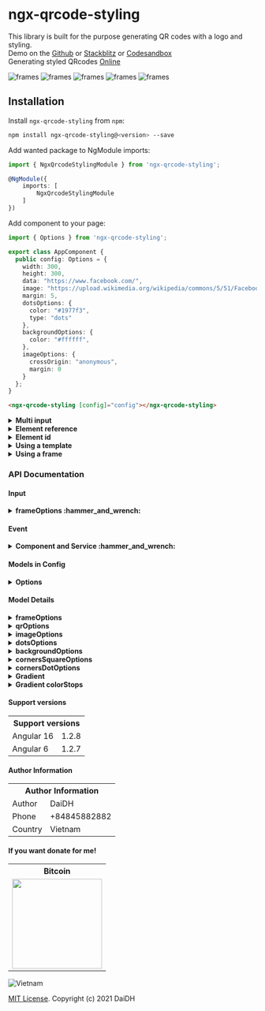 # ngx-qrcode-styling

This library is built for the purpose generating QR codes with a logo and styling. \
Demo on the [Github](https://id1945.github.io/ngx-qrcode-styling) or [Stackblitz](https://stackblitz.com/edit/angular-ngx-qrcode-styling) or [Codesandbox](https://codesandbox.io/s/ngx-qrcode-styling-vlvvi) \
Generating styled QRcodes [Online](https://qr-code-styling.com/)

![frames](https://raw.githubusercontent.com/id1945/ngx-qrcode-styling/master/ngx-qrcode-styling-frames-01.png)
![frames](https://raw.githubusercontent.com/id1945/ngx-qrcode-styling/master/ngx-qrcode-styling-frames-02.png)
![frames](https://raw.githubusercontent.com/id1945/ngx-qrcode-styling/master/ngx-qrcode-styling-frames-03.png)
![frames](https://raw.githubusercontent.com/id1945/ngx-qrcode-styling/master/ngx-qrcode-styling-frames-04.png)
![frames](https://raw.githubusercontent.com/id1945/ngx-qrcode-styling/master/ngx-qrcode-styling-frames-05.png)

## Installation
Install `ngx-qrcode-styling` from `npm`:
```bash
npm install ngx-qrcode-styling@<version> --save
```

Add wanted package to NgModule imports:
```typescript
import { NgxQrcodeStylingModule } from 'ngx-qrcode-styling';

@NgModule({
    imports: [
        NgxQrcodeStylingModule
    ]
})
```

Add component to your page:
```typescript
import { Options } from 'ngx-qrcode-styling';

export class AppComponent {
  public config: Options = {
    width: 300,
    height: 300,
    data: "https://www.facebook.com/",
    image: "https://upload.wikimedia.org/wikipedia/commons/5/51/Facebook_f_logo_%282019%29.svg",
    margin: 5,
    dotsOptions: {
      color: "#1977f3",
      type: "dots"
    },
    backgroundOptions: {
      color: "#ffffff",
    },
    imageOptions: {
      crossOrigin: "anonymous",
      margin: 0
    }
  };
}
```

```html
<ngx-qrcode-styling [config]="config"></ngx-qrcode-styling>
```
<details><summary><b>Multi input</b></summary>

```html
<ngx-qrcode-styling
  #qrcode
  [config]="config" 
  [type]="'canvas'"
  [shape]="'square'"
  [width]="200"
  [height]="200"
  [margin]="5"
  [data]="'Angular QRCode'"
  [image]="'https://upload.wikimedia.org/wikipedia/commons/5/51/Facebook_f_logo_%282019%29.svg'">
</ngx-qrcode-styling>
```
```typescript
import { NgxQrcodeStylingComponent, Options } from 'ngx-qrcode-styling';

export class AppComponent {
    @ViewChild('qrcode', { static: false }) public qrcode!: NgxQrcodeStylingComponent;

    onUpdate(): void {
        this.qrcode.update(this.qrcode.config, {
          // height: 300,
          // width: 300,
          frameOptions: {
            height: 600,
            width: 600,
          },
          ...
        }).subscribe((res) => {
          // TO DO something!
        });
    }
    
    onDownload(): void {
        this.qrcode.download("file-name.png").subscribe((res) => {
          // TO DO something!
        });
    }
}
```

</details>

<details><summary><b>Element reference</b></summary>

```html
<div #canvas></div>
```
```typescript
import { NgxQrcodeStylingService, Options } from 'ngx-qrcode-styling';

export class AppComponent implements AfterViewInit {
    @ViewChild("canvas", { static: false }) canvas: ElementRef;
    public config: Options = {...};
    
    constructor(private qrcode: NgxQrcodeStylingService) {}

    ngAfterViewInit(): void {
        // Create QRCode by Service and ElementRef 
        this.qrcode.create(this.config, this.canvas.nativeElement).subscribe((res) => {
          // TO DO something!
        });
    }
}
```

</details>

<details><summary><b>Element id</b></summary>

```html
<div id="canvas"></div>
```
```typescript
import { NgxQrcodeStylingService, Options } from 'ngx-qrcode-styling';

export class AppComponent implements AfterViewInit {
    public config: Options = {...};
    
    constructor(private qrcode: NgxQrcodeStylingService) {}
   
    ngAfterViewInit(): void {
        // Create QRCode by Service and HTMLElement 
        this.qrcode.create(this.config, document.getElementById('canvas')).subscribe((res) => {
          // TO DO something!
        });
    }
}
```

</details>


<details><summary><b>Using a template</b></summary>

```typescript
import { Options } from 'ngx-qrcode-styling';

export class AppComponent {
    public config: Options = {
        template: 'bitcoin',
        ...
    }
}
```
Or
```html
<ngx-qrcode-styling [template]="'bitcoin'" [data]="'ngx-qrcode-styling'"></ngx-qrcode-styling>
```
  
</details>

<details><summary><b>Using a frame</b></summary>
  
```typescript
import { Options } from 'ngx-qrcode-styling';

export class AppComponent {
    public config: Options = {
        frameOptions: {
              style: 'F_036',
              width: 300,
              height: 300,
              x: 50,
              y: 50
        }
        ...
    }
}
```
Or
```html
<ngx-qrcode-styling
  [template]="'bitcoin'"
  [data]="'ngx-qrcode-styling'"
  [width]="280"
  [height]="280"
  [image]="'https://upload.wikimedia.org/wikipedia/commons/thumb/9/9a/BTC_Logo.svg/60px-BTC_Logo.svg.png'"
  [frameOptions]="{style: 'F_036', height: 300, width: 300, x: 60, y: 60}">
</ngx-qrcode-styling>
```
</details>

### API Documentation

#### Input

<details><summary><b>frameOptions :hammer_and_wrench:</b></summary>

Property                    |Type                                           |Default Value|Description
----------------------------|-----------------------------------------------|-------------|-----------------------------------------------------
(type)                      |`canvas`, `svg`                                |`canvas`     |The type of the element that will be rendered
(shape)                     |`square`, `circle`                             |`square`     |The type of the element that will be rendered
(width)                     |number                                         |`300`        |Size of canvas
(height)                    |number                                         |`300`        |Size of canvas
(margin)                    |number                                         |`0`          |Margin around canvas
(data)                      |string                                         |             |The date will be encoded to the QR code
(image)                     |string                                         |             |The image will be copied to the center of the QR code
(scale)                     |number                                         |`0`          |Scale qrcode
(rotate)                    |number                                         |`0`          |Rotate qrcode
(template)                  |`default`, `ocean`, `sunflower`, `luxury`, `bitcoin`, `starbucks`, `angular`, `facebook`, `beans`, `green`, `sky`, `mosaic`, `coffee`, `vintage`, `stamp`, `chess`, `jungle` , `arabic` , `tea` , `grape` | `default`                 | The design of the element that will be rendered
(frameOptions)              |object                                         |             |Options will be passed to `qrcode-generator` lib
(qrOptions)                 |object                                         |             |Options will be passed to `qrcode-generator` lib
(imageOptions)              |object                                         |             |Specific image options, details see below
(dotsOptions)               |object                                         |             |Dots styling options
(cornersSquareOptions)      |object                                         |             |Square in the corners styling options
(backgroundOptions)         |object                                         |             |QR background styling options

</details>

#### Event

<details><summary><b>Component and Service :hammer_and_wrench:</b></summary>

| Field             | Description               | Type                    | Default   |
| ---               | ---                       | ---                     | ---       |
| (create)          | status                    | AsyncSubject            | -         | 
| (update)          | status                    | AsyncSubject            | -         | 
| (download)        | status                    | AsyncSubject            | -         | 

</details>

#### Models in Config 

<details><summary><b>Options</b></summary>

```typescript
export declare type Options = {
    type?: DrawType;
    shape?: ShapeType;
    width?: number;
    height?: number;
    margin?: number;
    data?: string;
    image?: string;
    scale?: number;
    rotate?: number;
    template?: string;
    frameOptions?: {
        style?: string;
        height?: number;
        width?: number;
        x?: number;
        y?: number;
        texts?: UnknownObject[]; // SVG Attribute reference
        contents?: UnknownObject[]; // SVG Attribute reference
        containers?: UnknownObject[]; // SVG Attribute reference
    };
    qrOptions?: {
        typeNumber?: TypeNumber;
        mode?: Mode;
        errorCorrectionLevel?: ErrorCorrectionLevel;
    };
    imageOptions?: {
        hideBackgroundDots?: boolean;
        imageSize?: number;
        crossOrigin?: string;
        margin?: number;
    };
    dotsOptions?: {
        type?: DotType;
        color?: string;
        gradient?: Gradient;
    };
    cornersSquareOptions?: {
        type?: CornerSquareType;
        color?: string;
        gradient?: Gradient;
    };
    cornersDotOptions?: {
        type?: CornerDotType;
        color?: string;
        gradient?: Gradient;
    };
    backgroundOptions?: {
        round?: number;
        color?: string;
        gradient?: Gradient;
    };
};
```

</details>

#### Model Details

<details><summary><b>frameOptions</b></summary>

Property            |Type                                              |Default Value
--------------------|--------------------------------------------------|-------------
style               |`F_020`, ... `F_080`, `FE_001`, ... `FE_XXX`      |`F_020`
width               |number(`0 - max`)                                 |`300`
height              |number(`0 - max`)                                 |`300`
x                   |number(`0 - max`)                                 |`50`
y                   |number(`0 - max`)                                 |`50`
texts               |UnknownObject[]                                   | -
contents            |UnknownObject[]                                   | -
containers          |UnknownObject[]                                   | -

</details>

<details><summary><b>qrOptions</b></summary>

Property            |Type                                              |Default Value
--------------------|--------------------------------------------------|-------------
typeNumber          |`0`,`40`                                          |`0`
mode                |`Numeric`, `Alphanumeric`, `Byte`, `Kanji`        |
errorCorrectionLevel|`L`, `M`, `Q`, `H`                                |`Q`

</details>

<details><summary><b>imageOptions</b></summary>

Property          |Type                                   |Default Value|Description
------------------|---------------------------------------|-------------|------------------------------------------------------------------------------
hideBackgroundDots|boolean                                |`true`       |Hide all dots covered by the image
imageSize         |number                                 |`0.4`        |Coefficient of the image size. Not recommended to use ove 0.5. Lower is better
margin            |number                                 |`0`          |Margin of the image in px
crossOrigin       |`anonymous`, `use-credentials`         |             |Set "anonymous" if you want to download QR code from other origins.

</details>

<details><summary><b>dotsOptions</b></summary>

Property|Type                                                                          |Default Value|Description
--------|------------------------------------------------------------------------------|-------------|-------------------
color   |string                                                                        |`#000`       |Color of QR dots
gradient|object                                                                        |             |Gradient of QR dots
type    |`rounded`,`dots`, `classy`, `classy-rounded`, `square`, `extra-rounded`       |`square`     |Style of QR dots

</details>

<details><summary><b>backgroundOptions</b></summary>

Property|Type  |Default Value
--------|------|-------------
color   |string|`#fff`
gradient|object|

</details>

<details><summary><b>cornersSquareOptions</b></summary>

Property|Type                                     |Default Value|Description
--------|-----------------------------------------|-------------|-----------------
color   |string                                   |             |Color of Corners Square
gradient|object                                   |             |Gradient of Corners Square
type    |`dot`, `square`, `extra-rounded`         |             |Style of Corners Square

</details>

<details><summary><b>cornersDotOptions</b></summary>

Property|Type                     |Default Value|Description
--------|-------------------------|-------------|-----------------
color   |string                   |             |Color of Corners Dot
gradient|object                   |             |Gradient of Corners Dot
type    |`dot`, `square`          |             |Style of Corners Dot

</details>

<details><summary><b>Gradient</b></summary>

`dotsOptions.gradient`

`backgroundOptions.gradient`

`cornersSquareOptions.gradient`

`cornersDotOptions.gradient`

Property  |Type                        |Default Value|Description
----------|----------------------------|-------------|---------------------------------------------------------
type      |`linear`, `radial`          |`linear`     |Type of gradient spread
rotation  |number                      |0            |Rotation of gradient in radians (Math.PI === 180 degrees)
colorStops|array of objects            |             |Gradient colors. Example `[{ offset: 0, color: 'blue' }, {  offset: 1, color: 'red' }]`

</details>

<details><summary><b>Gradient colorStops</b></summary>

`dotsOptions.gradient.colorStops[]`

`backgroundOptions.gradient.colorStops[]`

`cornersSquareOptions.gradient.colorStops[]`

`cornersDotOptions.gradient.colorStops[]`

Property|Type            |Default Value|Description
--------|----------------|-------------|-----------------------------------
offset  |`0`, `1`        |             |Position of color in gradient range
color   |string          |             |Color of stop in gradient range

</details>

#### Support versions
  
<table>
  <tr>
    <th colspan="2">Support versions</th>
  </tr>
  <tr>
    <td>Angular 16</td>
    <td>1.2.8</td>
  </tr>
  <tr>
    <td>Angular 6</td>
    <td>1.2.7</td>
  </tr>
</table>

#### Author Information
  
<table>
  <tr>
    <th colspan="2">Author Information</th>
  </tr>
  <tr>
    <td>Author</td>
    <td>DaiDH</td>
  </tr>
  <tr>
    <td>Phone</td>
    <td>+84845882882</td>
  </tr>
  <tr>
    <td>Country</td>
    <td>Vietnam</td>
  </tr>
</table>

#### If you want donate for me!

<table>
  <tr>
    <th>Bitcoin</th>
  </tr>
  <tr>
    <td><img src="https://raw.githubusercontent.com/id1945/id1945/master/donate-bitcoin.png" width="182px"></td>
  </tr>
</table>

![Vietnam](https://raw.githubusercontent.com/id1945/id1945/master/vietnam.gif)

[MIT License](https://github.com/id1945/ngx-qrcode-styling/blob/master/LICENSE). Copyright (c) 2021 DaiDH

